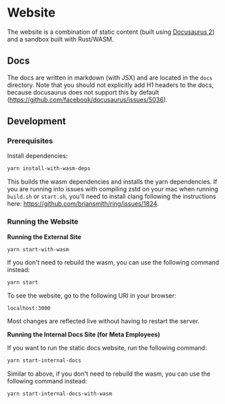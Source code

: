 # Website

The website is a combination of static content (built using
[Docusaurus 2](https://docusaurus.io/)) and a sandbox built with Rust/WASM.

## Docs

The docs are written in markdown (with JSX) and are located in the `docs` directory. Note that you should not explicitly add H1 headers to the docs, because docusaurus does not support this by default (https://github.com/facebook/docusaurus/issues/5036).

## Development

### Prerequisites

Install dependencies:

```bash
yarn install-with-wasm-deps
```

This builds the wasm dependencies and installs the yarn dependencies.
If you are running into issues with compiling zstd on your mac when running `build.sh` or `start.sh`, you'll need to install
clang following the instructions here: https://github.com/briansmith/ring/issues/1824.

### Running the Website

**Running the External Site**

```bash
yarn start-with-wasm
```

If you don't need to rebuild the wasm, you can use the following command instead:

```bash
yarn start
```

To see the website, go to the following URI in your browser:

```
localhost:3000
```

Most changes are reflected live without having to restart the server.

**Running the Internal Docs Site (for Meta Employees)**

If you want to run the static docs website, run the following command:

```bash
yarn start-internal-docs
```

Similar to above, if you don't need to rebuild the wasm, you can use the following command instead:

```bash
yarn start-internal-docs-with-wasm
```
